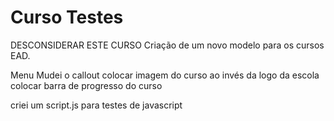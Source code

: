 # Curso Testes
DESCONSIDERAR ESTE CURSO
Criação de um novo modelo para os cursos EAD.

Menu
Mudei o callout
colocar imagem do curso ao invés da logo da escola
colocar barra de progresso do curso

criei um script.js para testes de javascript

